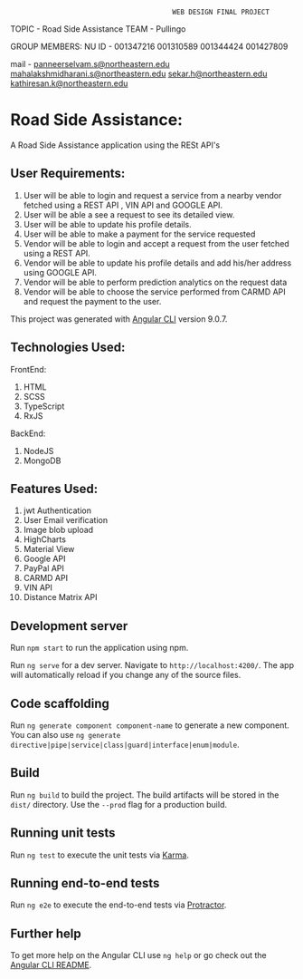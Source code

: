 
                                            WEB DESIGN FINAL PROJECT

TOPIC - Road Side Assistance
TEAM - Pullingo

GROUP MEMBERS:
NU ID - 001347216
        001310589
        001344424
        001427809

mail -  panneerselvam.s@northeastern.edu
        mahalakshmidharani.s@northeastern.edu
        sekar.h@northeastern.edu
        kathiresan.k@northeastern.edu

# Road Side Assistance:

A Road Side Assistance application using the RESt API's

## User Requirements:

1. User will be able to login and request a service from a nearby vendor fetched using a REST API , VIN API and GOOGLE API.
2. User will be able a see a request to see its detailed view.
3. User will be able to update his profile details.
4. User will be able to make a payment for the service requested
5. Vendor will be able to login and accept a request from the user fetched using a REST API.
6. Vendor will be able to update his profile details and add his/her address using GOOGLE API.
7. Vendor will be able to perform prediction analytics on the request data
8. Vendor will be able to choose the service performed from CARMD API and request the payment to the user.


This project was generated with [Angular CLI](https://github.com/angular/angular-cli) version 9.0.7.

## Technologies Used:
FrontEnd: 
1. HTML
2. SCSS
3. TypeScript
4. RxJS

BackEnd:
1. NodeJS
2. MongoDB

## Features Used:
1. jwt Authentication
2. User Email verification
3. Image blob upload
4. HighCharts
5. Material View
6. Google API
7. PayPal API
8. CARMD API
9. VIN API
10. Distance Matrix API


## Development server

Run `npm start` to run the application using npm.

Run `ng serve` for a dev server. Navigate to `http://localhost:4200/`. The app will automatically reload if you change any of the source files.

## Code scaffolding

Run `ng generate component component-name` to generate a new component. You can also use `ng generate directive|pipe|service|class|guard|interface|enum|module`.

## Build

Run `ng build` to build the project. The build artifacts will be stored in the `dist/` directory. Use the `--prod` flag for a production build.

## Running unit tests

Run `ng test` to execute the unit tests via [Karma](https://karma-runner.github.io).

## Running end-to-end tests

Run `ng e2e` to execute the end-to-end tests via [Protractor](http://www.protractortest.org/).

## Further help

To get more help on the Angular CLI use `ng help` or go check out the [Angular CLI README](https://github.com/angular/angular-cli/blob/master/README.md).
